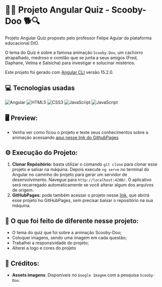 # 👨‍💻 Projeto Angular Quiz - Scooby-Doo 🐕🔍

Projeto Angular Quiz proposto pelo professor Felipe Aguiar da plataforma educacional DIO.

O tema do Quiz é sobre a famosa animação `Scooby-Doo`, um cachorro atrapalhado, medroso e comilão que se junta a seus amigos (Fred, Daphane, Velma e Salsicha) para investigar e solucinar mistérios. 

Este projeto foi gerado com [Angular CLI](https://github.com/angular/angular-cli) versão 15.2.0.

## 💻 Tecnologias usadas

<div style="display: inline_block">
  <img alt="Angular" src="https://img.shields.io/badge/Angular-DD0031?style=for-the-badge&logo=angular&logoColor=white">
  <img alt="HTML5" src="https://img.shields.io/badge/HTML5-E34F26?style=for-the-badge&logo=html5&logoColor=white">
  <img alt="CSS3" src="https://img.shields.io/badge/CSS3-1572B6?style=for-the-badge&logo=css3&logoColor=white">
  <img alt="JavaScript" src="https://img.shields.io/badge/JavaScript-323330?style=for-the-badge&logo=javascript&logoColor=F7DF1E">
  <img alt="JavaScript" src="https://img.shields.io/badge/TypeScript-007ACC?style=for-the-badge&logo=typescript&logoColor=white">
</div>

## 🖥 Preview:

- Venha ver como ficou o projeto e teste seus conhecimentos sobre a animação acessando [aqui nesse link do GithubPages](https://marcoswinther.github.io/angular-project-quiz-scooby-doo/)

## ⚙ Execução do Projeto:

1. **Clonar Repósitório:** basta utilizar o comando `git clone` para clonar esse projeto e salvar na máquina. Depois execute `ng serve` no terminal do Angular no caminho do projeto para gerar um servidor de desenvolvimento. Navegue para `http://localhost:4200/`. O aplicativo será recarregado automaticamente se você alterar algum dos arquivos de origem.
2. **GitHubPages:** pode também acessar o projeto nesse [link](https://marcoswinther.github.io/angular-project-quiz-scooby-doo/), que abrirá esse projeto no GitHubPages, sem precisar baixar o repositório na sua máquina.

## 🤔 O que foi feito de diferente nesse projeto:

- O tema do quiz que foi sobre a animação Scooby-Doo;
- Coloquei imagens, sendo uma imagem em cada questão;
- Trabalhei a responsividade do projeto;
- Alterei a logo e cores do projeto

## 📌 Créditos:

- **Assets imagens**: Disponíveis no `Google Imagem` com a pesquisa `Scooby-Doo`.
